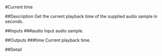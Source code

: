 #Current time

##Description
Get the current playback time of the supplied audio sample in seconds.

##Inputs
###audio
Input audio sample.

##Outputs
###time
Current playback time.

##Detail


